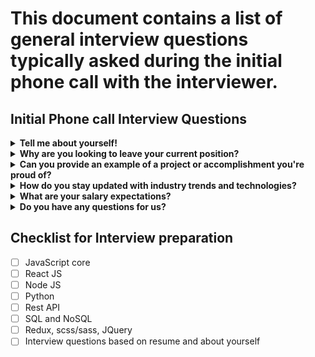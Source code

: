 # This document contains a list of general interview questions typically asked during the initial phone call with the interviewer.

## Initial Phone call Interview Questions

<details>
  <summary><b>Tell me about yourself!</b></summary><br>

*I hold a bachelor's degree in information science and engineering, I have been working as a full-stack developer for the past three years. I'm proficient in modern web technologies such as JavaScript, React, Nest, and Python, and I have a strong grasp of databases like MongoDB and PostgreSQL. Within one year of industry experience, I was given the opportunity to lead a team of six members as a de facto team lead. I've worked on multiple projects, ranging from improving existing systems to leading an entire projects.*
</details>

<details>
  <summary><b>Why are you looking to leave your current position?</b></summary><br>

*After much consideration, I have decided to leave my current organization for a couple of reasons. Firstly, since the beginning of my career, I have been working in a remote environment, and I believe that now is the right time for me to explore new opportunities and potentially transition into a different work setup. Additionally, while my current role has provided me with valuable experience and helped me discover my inner abilities as a full-stack developer, I strongly believe that learning should not remain static. I am eager to continue growing exponentially, facing new challenges, and expanding my skill set further. I am excited about the possibility of contributing my skills and knowledge to a new team and organization.*
</details>

<details>
  <summary><b>Can you provide an example of a project or accomplishment you're proud of?</b></summary><br>

*Certainly! One project that stands out to me is this was the initial stage of my career when I had to create an entire WordPress website overnight, despite not having any prior knowledge about WordPress. It was a challenging task, but it helped me push beyond my limits and showcase my ability to learn quickly and adapt to new technologies.*

*Another proud accomplishment was within my first year of industry experience when I was given the opportunity to lead a team as a de facto lead. I took on the responsibility of grooming new developers and leading them to become valuable resources for the organization. It was a rewarding experience to see the team grow and succeed under my guidance.*

*Additionally, I was given the opportunity to lead a project from scratch, which allowed me to demonstrate my project management skills and ability to deliver high-quality solutions on time. These experiences have not only shaped my skills as a full-stack developer but also taught me valuable leadership and teamwork skills.*
</details>

<details>
  <summary><b>How do you stay updated with industry trends and technologies?</b></summary><br>

*I stay updated with industry trends and technologies by regularly reading tech blogs, some youtube tech vlogs and I also take online courses and tutorials to learn about new tools and frameworks.*
</details>

<details>
  <summary><b>What are your salary expectations?</b></summary><br>

*I'm very interested in this opportunity and excited about the possibility of joining your team. Could you please provide me with more information about the compensation package and the overall benefits? This will help me provide a more informed answer regarding my salary expectations.*

*Based on my research and industry standards for similar positions, I would expect a salary in the range of 16lpa to 20lpa, but I'm flexible and open to negotiation based on the overall compensation package and opportunities for growth within the company*
</details>

<details>
  <summary><b>Do you have any questions for us?</b></summary><br>

1. *I'm curious about the company's journey so far. Can you please share some key highlights or milestones*
2. *I'm all about growth and learning. How does the company support employees in their professional development and long-term success?*
3. *How does the company celebrate wins and successes, and how do you keep the team motivated and engaged?*
4. *How does the company support work-life balance?*

</details>

## Checklist for Interview preparation

- [ ] JavaScript core 
- [ ] React JS
- [ ] Node JS
- [ ] Python
- [ ] Rest API 
- [ ] SQL and NoSQL
- [ ] Redux, scss/sass, JQuery
- [ ] Interview questions based on resume and about yourself
